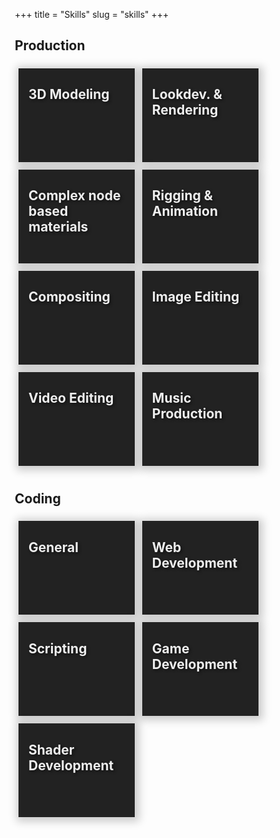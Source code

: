+++
title = "Skills"
slug = "skills"
+++

## Production

<div style="float: left;">

<a href="../projects/#saba">
<div class="responsive bg-img-modeling" style="background-image: url('./image/modeling.jpg');">
 <h2>3D Modeling</h2>

<div class="responsive-inner">

![blender](./appicons/blender.png)
![3DS Max](./appicons/3dsmax.png)

</div>
</div>
</a>

<a href="../demoreel">
<div class="responsive bg-img-lookdev" style="background-image: url('./image/rendering.jpg');">
 <h2>Lookdev. & Rendering</h2>

<div class="responsive-inner">

![Blender](./appicons/blender.png)
![V-Ray](./appicons/vray.png)
![Renderman](./appicons/renderman.png)
![Luxcore](./appicons/luxcore.png)
![Arnold](./appicons/arnold.png)

</div>
</div>
</a>


<div class="responsive bg-img-nodes" style="background-image: url('./image/materials.jpg');">
 <h2>Complex node based materials </h2>

<div class="responsive-inner">

![blender](./appicons/blender.png)
![V-Ray](./appicons/vray.png)

</div>
</div>

<div class="responsive bg-img-rigging" style="background-image: url('./image/rigging.jpg');">
 <h2>Rigging & Animation</h2>

<div class="responsive-inner">

![Blender](./appicons/blender.png)
![3DS Max](./appicons/3dsmax.png)

</div>
</div>

<a href="../demoreel">
<div class="responsive bg-img-compositing" style="background-image: url('./image/compositing.jpg');">
 <h2>Compositing</h2>

<div class="responsive-inner">

![The Foundry Nuke](./appicons/nuke.png)
![Blackmagicdesign Fusion](./appicons/fusion.png)

</div>
</div>
</a>

<div class="responsive bg-img-image" style="background-image: url('./image/image_editing.jpg');">

 <h2>Image Editing</h2>

<div class="responsive-inner">

![Affinity Photo](./appicons/affinity.png)
![Adobe Photoshop](./appicons/ps.png)
![Gimp](./appicons/gimp.png)

</div>
</div>

<a href="../demoreel">
<div class="responsive bg-img-video" style="background-image: url('./image/video.jpg');">
 <h2>Video Editing</h2>

<div class="responsive-inner">

![DaVinci Resolve](./appicons/resolve.png)
![Adobe Premiere](./appicons/premiere.png)

</div>
</div>
</a>

<a href="../music">
<div class="responsive bg-img-music" style="margin-bottom: 40px; background-image: url('./image/music.jpg');">
 <h2>Music Production</h2>

<div class="responsive-inner">

![FL Studio](./appicons/fl.png)
![LMMS](./appicons/lmms.png)

</div>
</div>
</a>

</div>

## Coding

<div>

<a href="../projects/#fudge">
<div class="responsive bg-img-programming" style="background-image: url('./image/programming.jpg');">
<h2>General</h2>

<div class="responsive-inner">

![C#](./appicons/cs.png)
![Java](./appicons/java.png)
![Golang](./appicons/go.png)
![C++](./appicons/c++.png)
![Git](./appicons/git.png)

</div>
</div>
</a>

<a href="../projects/#evalgo">
<div class="responsive bg-img-webdev" style="background-image: url('./image/webdev.jpg');">
<h2>Web Development</h2>

<div class="responsive-inner">

![HTML](./appicons/html.png)
![CSS](./appicons/css.png)
![Javascript](./appicons/javascript.png)
![Typescript](./appicons/typescript.png)
![Golang](./appicons/go.png)
![hugo](./appicons/hugo.png)

</div>
</div>
</a>

<div class="responsive bg-img-scripting" style="background-image: url('./image/scripting.jpg');">
<h2>Scripting</h2>

<div class="responsive-inner">

![Python](./appicons/python.png)
![CSS](./appicons/blender.png)

</div>

</div>

<a href="../projects/#cat">
<div class="responsive bg-img-gamedev" style="background-image: url('./image/gamedev.jpg');">
<h2>Game Development</h2>

<div class="responsive-inner">

![Unity](./appicons/unity.png)
![Godot](./appicons/godot.png)

</div>
</div>
</a>

<a href="../projects/#thesis">
<div class="responsive bg-img-shading" style="background-image: url('./image/shading.jpg');">
<h2>Shader Development</h2>

<div class="responsive-inner">

![GLSL](./appicons/opengl.png)
![OSL](./appicons/osl.png)
![Unity PBR Graph](./appicons/unity.png)

</div>
</div>
</a>

</div>

<style>
  .page {
    width: 90%;
    max-width: 100%;
}   

* {
  box-sizing: border-box;
}

img {
  position: absolute;
    bottom: 16px;
    filter: saturate(100%);
    width: 32px;
}
img:nth-of-type(2) {left: 50px;}
img:nth-of-type(3) {left: 84px;}
img:nth-of-type(4) {left: 118px;}
img:nth-of-type(5) {left: 152px;}
img:nth-of-type(6) {left: 186px;}

.responsive {
  color: #eee;
  text-shadow: 2px 2px 4px #111;
  background: #222;
  margin: 8px;
  padding: 0px 16px;
  float: left;
  width: 24%;
  height: 150px;
  position: relative;
  text-align: bottom;
  background-size: cover;
  box-shadow: 2px 2px 13px 5px rgba(0, 0, 0, 0.2);
}

.responsive-inner {
  visibility: hidden !important;
}

.responsive:hover .responsive-inner {
  visibility: visible !important;
}



@media only screen and (max-width: 1300px) {
  .responsive {
    width: 46%;
    margin: 6px 6px;
  }
}

@media only screen and (max-width: 680px) {
  .responsive {
    width: 100%;
  }
}

.clearfix:after {
  content: "";
  display: table;
  clear: both;
}

.bg-img-modeling:hover {
  background-image: url('./image/modeling_hover.jpg') !important;
}

.bg-img-lookdev:hover {
  background-image: url('./image/rendering_hover.jpg') !important;
}

.bg-img-nodes:hover {
  background-image: url('./image/materials_hover.jpg') !important;
}

.bg-img-rigging:hover {
  background-image: url('./image/rigging_hover.jpg') !important;
}

.bg-img-compositing:hover {
  background-image: url('./image/compositing_hover.jpg') !important;
}

.bg-img-image:hover {
  background-image: url('./image/image_editing_hover.jpg') !important;
}

.bg-img-video:hover {
  background-image: url('./image/video_hover.jpg') !important;
}

.bg-img-music:hover {
  background-image: url('./image/music_hover.jpg') !important;
}

.bg-img-programming:hover {
  background-image: url('./image/programming_hover.jpg') !important;
}

.bg-img-webdev:hover {
  background-image: url('./image/webdev_hover.jpg') !important;
}

.bg-img-scripting:hover {
  background-image: url('./image/scripting_hover.jpg') !important;
}

.bg-img-gamedev:hover {
  background-image: url('./image/gamedev_hover.jpg') !important;
}

.bg-img-shading:hover {
  background-image: url('./image/shading_hover.jpg') !important;
}

</style>
